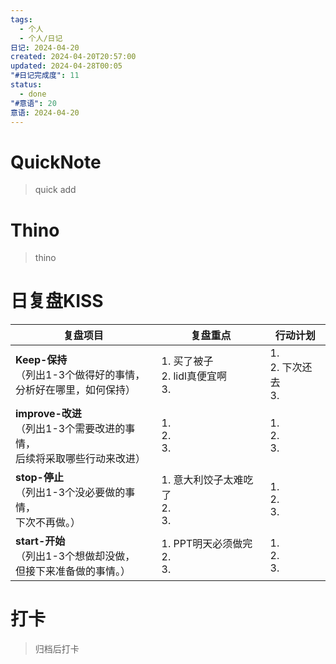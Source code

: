 ```yaml
---
tags:
  - 个人
  - 个人/日记
日记: 2024-04-20
created: 2024-04-20T20:57:00
updated: 2024-04-28T00:05
"#日记完成度": 11
status:
  - done
"#意语": 20
意语: 2024-04-20
---
```

# QuickNote
> quick add

# Thino
> thino

# 日复盘KISS
| **复盘项目**                                             | **复盘重点**                      | **行动计划**              |
| ---------------------------------------------------- | ----------------------------- | --------------------- |
| **Keep-保持**<br>（列出1-3个做得好的事情，<br>   分析好在哪里，如何保持）     | 1.  买了被子<br>2. lidl真便宜啊<br>3. | 1.  <br>2. 下次还去<br>3. |
| **improve-改进**<br>（列出1-3个需要改进的事情，<br>  后续将采取哪些行动来改进） | 1.  <br>2. <br>3.             | 1.  <br>2. <br>3.     |
| **stop-停止**<br>（列出1-3个没必要做的事情，<br>下次不再做。）            | 1.  意大利饺子太难吃了<br>2. <br>3.    | 1.  <br>2. <br>3.     |
| **start-开始**<br>（列出1-3个想做却没做，<br>但接下来准备做的事情。）        | 1.  PPT明天必须做完<br>2. <br>3.    | 1.  <br>2. <br>3.     |



# 打卡
> 归档后打卡


